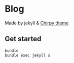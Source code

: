 # Blog

Made by jekyll & [Chirpy theme](https://chirpy.cotes.page/posts/getting-started/)

## Get started

```powershell
bundle
bundle exec jekyll s
```
